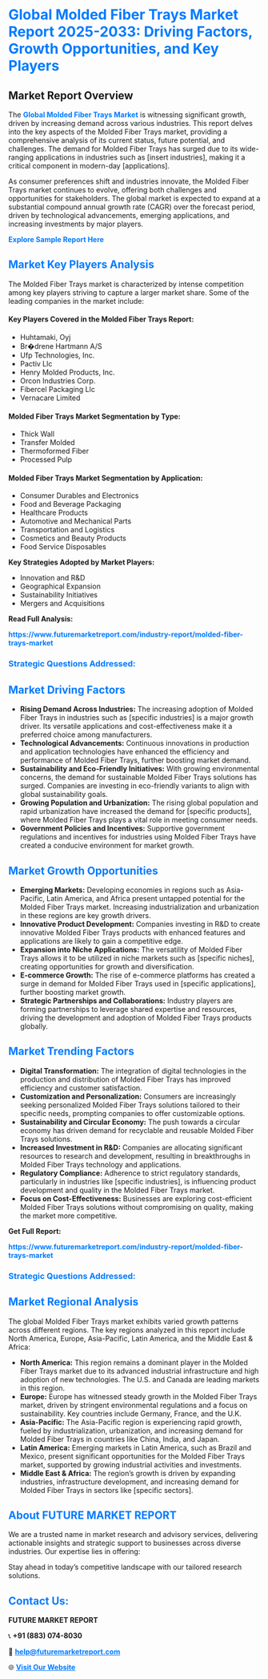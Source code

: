 <h1 style="color: #007BFF;">Global Molded Fiber Trays Market Report 2025-2033: Driving Factors, Growth Opportunities, and Key Players</h1>

<section id="overview">
<h2>Market Report Overview</h2>
<p>The <a href="https://www.futuremarketreport.com/industry-report/molded-fiber-trays-market" style="color: #007BFF; text-decoration: none;"><strong>Global Molded Fiber Trays Market</strong></a> is witnessing significant growth, driven by increasing demand across various industries. This report delves into the key aspects of the Molded Fiber Trays market, providing a comprehensive analysis of its current status, future potential, and challenges. The demand for Molded Fiber Trays has surged due to its wide-ranging applications in industries such as [insert industries], making it a critical component in modern-day [applications].</p>
<p>As consumer preferences shift and industries innovate, the Molded Fiber Trays market continues to evolve, offering both challenges and opportunities for stakeholders. The global market is expected to expand at a substantial compound annual growth rate (CAGR) over the forecast period, driven by technological advancements, emerging applications, and increasing investments by major players.</p>
</section>

<section id="overview">
<p><a href="https://www.futuremarketreport.com/request-sample/reportId=31593" style="color: #007BFF; text-decoration: none;"><strong>Explore Sample Report Here</strong></a></p>
</section>

<section id="key-players">
<h2 style="color: #007BFF;">Market Key Players Analysis</h2>
<p>The Molded Fiber Trays market is characterized by intense competition among key players striving to capture a larger market share. Some of the leading companies in the market include:</p>
<h4>Key Players Covered in the Molded Fiber Trays Report:</h4>
<ul><li>Huhtamaki, Oyj</li><li>Br�drene Hartmann A/S</li><li>Ufp Technologies, Inc.</li><li>Pactiv Llc</li><li>Henry Molded Products, Inc.</li><li>Orcon Industries Corp.</li><li>Fibercel Packaging Llc</li><li>Vernacare Limited</li></ul>
<h4>Molded Fiber Trays Market Segmentation by Type:</h4>
<ul><li>Thick Wall</li><li>Transfer Molded</li><li>Thermoformed Fiber</li><li>Processed Pulp</li></ul>

<h4>Molded Fiber Trays Market Segmentation by Application:</h4>
<ul><li>Consumer Durables and Electronics</li><li>Food and Beverage Packaging</li><li>Healthcare Products</li><li>Automotive and Mechanical Parts</li><li>Transportation and Logistics</li><li>Cosmetics and Beauty Products</li><li>Food Service Disposables</li></ul>
<p><strong>Key Strategies Adopted by Market Players:</strong></p>
<ul>
<li>Innovation and R&D</li>
<li>Geographical Expansion</li>
<li>Sustainability Initiatives</li>
<li>Mergers and Acquisitions</li>
</ul>
</section>

<section>
<p><strong>Read Full Analysis: </strong></p><a href="https://www.futuremarketreport.com/industry-report/molded-fiber-trays-market" style="color: #007BFF; text-decoration: none;"><strong>https://www.futuremarketreport.com/industry-report/molded-fiber-trays-market</strong></a>
<h3 style="color: #007BFF;">Strategic Questions Addressed:</h3>
</section>

<section id="driving-factors">
<h2 style="color: #007BFF;">Market Driving Factors</h2>
<ul>
<li><strong>Rising Demand Across Industries:</strong> The increasing adoption of Molded Fiber Trays in industries such as [specific industries] is a major growth driver. Its versatile applications and cost-effectiveness make it a preferred choice among manufacturers.</li>
<li><strong>Technological Advancements:</strong> Continuous innovations in production and application technologies have enhanced the efficiency and performance of Molded Fiber Trays, further boosting market demand.</li>
<li><strong>Sustainability and Eco-Friendly Initiatives:</strong> With growing environmental concerns, the demand for sustainable Molded Fiber Trays solutions has surged. Companies are investing in eco-friendly variants to align with global sustainability goals.</li>
<li><strong>Growing Population and Urbanization:</strong> The rising global population and rapid urbanization have increased the demand for [specific products], where Molded Fiber Trays plays a vital role in meeting consumer needs.</li>
<li><strong>Government Policies and Incentives:</strong> Supportive government regulations and incentives for industries using Molded Fiber Trays have created a conducive environment for market growth.</li>
</ul>
</section>

<section id="growth-opportunities">
<h2 style="color: #007BFF;">Market Growth Opportunities</h2>
<ul>
<li><strong>Emerging Markets:</strong> Developing economies in regions such as Asia-Pacific, Latin America, and Africa present untapped potential for the Molded Fiber Trays market. Increasing industrialization and urbanization in these regions are key growth drivers.</li>
<li><strong>Innovative Product Development:</strong> Companies investing in R&D to create innovative Molded Fiber Trays products with enhanced features and applications are likely to gain a competitive edge.</li>
<li><strong>Expansion into Niche Applications:</strong> The versatility of Molded Fiber Trays allows it to be utilized in niche markets such as [specific niches], creating opportunities for growth and diversification.</li>
<li><strong>E-commerce Growth:</strong> The rise of e-commerce platforms has created a surge in demand for Molded Fiber Trays used in [specific applications], further boosting market growth.</li>
<li><strong>Strategic Partnerships and Collaborations:</strong> Industry players are forming partnerships to leverage shared expertise and resources, driving the development and adoption of Molded Fiber Trays products globally.</li>
</ul>
</section>

<section id="trending-factors">
<h2 style="color: #007BFF;">Market Trending Factors</h2>
<ul>
<li><strong>Digital Transformation:</strong> The integration of digital technologies in the production and distribution of Molded Fiber Trays has improved efficiency and customer satisfaction.</li>
<li><strong>Customization and Personalization:</strong> Consumers are increasingly seeking personalized Molded Fiber Trays solutions tailored to their specific needs, prompting companies to offer customizable options.</li>
<li><strong>Sustainability and Circular Economy:</strong> The push towards a circular economy has driven demand for recyclable and reusable Molded Fiber Trays solutions.</li>
<li><strong>Increased Investment in R&D:</strong> Companies are allocating significant resources to research and development, resulting in breakthroughs in Molded Fiber Trays technology and applications.</li>
<li><strong>Regulatory Compliance:</strong> Adherence to strict regulatory standards, particularly in industries like [specific industries], is influencing product development and quality in the Molded Fiber Trays market.</li>
<li><strong>Focus on Cost-Effectiveness:</strong> Businesses are exploring cost-efficient Molded Fiber Trays solutions without compromising on quality, making the market more competitive.</li>
</ul>
</section>

<section>
<p><strong>Get Full Report: </strong></p><a href="https://www.futuremarketreport.com/industry-report/molded-fiber-trays-market" style="color: #007BFF; text-decoration: none;"><strong>https://www.futuremarketreport.com/industry-report/molded-fiber-trays-market</strong></a>
<h3 style="color: #007BFF;">Strategic Questions Addressed:</h3>
</section>


<section id="regional-analysis">
<h2 style="color: #007BFF;">Market Regional Analysis</h2>
<p>The global Molded Fiber Trays market exhibits varied growth patterns across different regions. The key regions analyzed in this report include North America, Europe, Asia-Pacific, Latin America, and the Middle East & Africa:</p>
<ul>
<li><strong>North America:</strong> This region remains a dominant player in the Molded Fiber Trays market due to its advanced industrial infrastructure and high adoption of new technologies. The U.S. and Canada are leading markets in this region.</li>
<li><strong>Europe:</strong> Europe has witnessed steady growth in the Molded Fiber Trays market, driven by stringent environmental regulations and a focus on sustainability. Key countries include Germany, France, and the U.K.</li>
<li><strong>Asia-Pacific:</strong> The Asia-Pacific region is experiencing rapid growth, fueled by industrialization, urbanization, and increasing demand for Molded Fiber Trays in countries like China, India, and Japan.</li>
<li><strong>Latin America:</strong> Emerging markets in Latin America, such as Brazil and Mexico, present significant opportunities for the Molded Fiber Trays market, supported by growing industrial activities and investments.</li>
<li><strong>Middle East & Africa:</strong> The region’s growth is driven by expanding industries, infrastructure development, and increasing demand for Molded Fiber Trays in sectors like [specific sectors].</li>
</ul>
</section>

<footer>
<h2 style="color: #007BFF;">About FUTURE MARKET REPORT</h2>
<p>We are a trusted name in market research and advisory services, delivering actionable insights and strategic support to businesses across diverse industries. Our expertise lies in offering:</p>

<p>Stay ahead in today’s competitive landscape with our tailored research solutions.</p>

<h2 style="color: #007BFF;">Contact Us:</h2>
<p><strong>FUTURE MARKET REPORT</strong></p>
<p>📞 <strong>+91 (883) 074-8030</strong></p>
<p>📧 <strong><a href="mailto:help@futuremarketreport.com" style="color: #007BFF;">help@futuremarketreport.com</a></strong></p>
<p>🌐 <strong><a href="https://www.futuremarketreport.com/" style="color: #007BFF;">Visit Our Website</a></strong></p>
</footer>